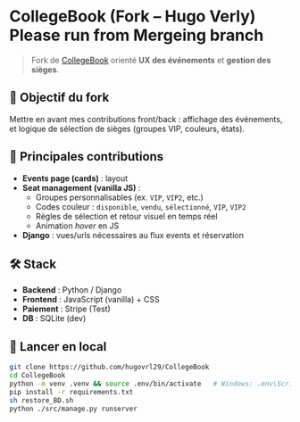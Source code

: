 # CollegeBook (Fork – Hugo Verly) Please run from Mergeing branch

> Fork de [CollegeBook](https://github.com/hugovrl29/CollegeBook) orienté **UX des événements** et **gestion des sièges**.

## 🎯 Objectif du fork
Mettre en avant mes contributions front/back : affichage des événements, et logique de sélection de sièges (groupes VIP, couleurs, états).

## 🧩 Principales contributions
- **Events page (cards)** : layout
- **Seat management (vanilla JS)** :
  - Groupes personnalisables (ex. `VIP`, `VIP2`, etc.)
  - Codes couleur : `disponible`, `vendu`, `sélectionné`, `VIP`, `VIP2`
  - Règles de sélection et retour visuel en temps réel
  - Animation *hover* en JS
- **Django** : vues/urls nécessaires au flux events et réservation

## 🛠️ Stack
- **Backend** : Python / Django
- **Frontend** : JavaScript (vanilla) + CSS
- **Paiement** : Stripe (Test)
- **DB** : SQLite (dev)

## 🚀 Lancer en local
```bash
git clone https://github.com/hugovrl29/CollegeBook
cd CollegeBook
python -m venv .venv && source .env/bin/activate   # Windows: .env\Scripts\activate
pip install -r requirements.txt
sh restore_BD.sh
python ./src/manage.py runserver
